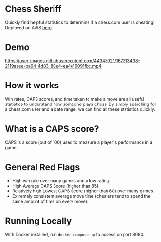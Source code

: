 # Chess Sheriff
Quickly find helpful statistics to determine if a chess.com user is cheating! Deployed on AWS [here](http://ec2-3-85-54-186.compute-1.amazonaws.com:3000/).

# Demo
https://user-images.githubusercontent.com/44343021/167313438-2119aaee-ba94-4d83-80e4-ea4e16091fbc.mp4

# How it works
Win rates, CAPS scores, and time taken to make a move are all useful statistics to understand how someone plays chess. By simply searching for a chess.com user and a date range, we can find all these statistics quickly.

# What is a CAPS score?
CAPS is a score (out of 100) used to measure a player's performance in a game. 

# General Red Flags
* High win rate over many games and a low rating.
* High Average CAPS Score (higher than 85).
* Relatively high Lowest CAPS Score (higher than 60) over many games .
* Extremely consistent average move time (cheaters tend to spend the same amount of time on every move).

# Running Locally
With Docker installed, run `docker compose up` to access on port 8080.
